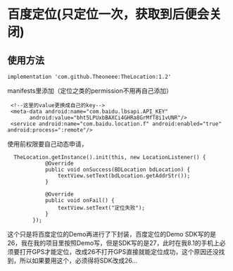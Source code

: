 # 百度定位(只定位一次，获取到后便会关闭)

## 使用方法

```
implementation 'com.github.Theoneee:TheLocation:1.2'
```

manifests里添加（定位之类的permission不用再自己添加）
```
 <!--这里的value更换成自己的key-->
 <meta-data android:name="com.baidu.lbsapi.API_KEY"
       android:value="bht5LPUxbBAXCi4GHRa8GrMfT8i1vUNR"/>
 <service android:name="com.baidu.location.f" android:enabled="true" android:process=":remote"/>
 ```
 使用前权限要自己动态申请，
```
  TheLocation.getInstance().init(this, new LocationListener() {
            @Override
            public void onSuccess(BDLocation bdLocation) {
                textView.setText(bdLocation.getAddrStr());
            }

            @Override
            public void onFail() {
                textView.setText("定位失败");
            }
        });
```     



这个只是将百度定位的Demo再进行了下封装，百度定位的Demo SDK写的是26，我在我的项目里按照Demo写，但是SDK写的是27，此时在我8.1的手机上必须要打开GPS才能定位，改成26不打开GPS直接就能定位成功，这个原因还没找到，所以如果要用这个，必须得将SDK改成26...
        





